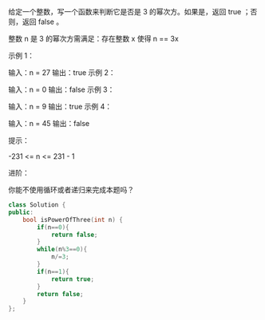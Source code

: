 给定一个整数，写一个函数来判断它是否是 3 的幂次方。如果是，返回 true ；否则，返回 false 。

整数 n 是 3 的幂次方需满足：存在整数 x 使得 n == 3x

 

示例 1：

输入：n = 27
输出：true
示例 2：

输入：n = 0
输出：false
示例 3：

输入：n = 9
输出：true
示例 4：

输入：n = 45
输出：false


提示：

-231 <= n <= 231 - 1


进阶：

你能不使用循环或者递归来完成本题吗？

```cpp
class Solution {
public:
    bool isPowerOfThree(int n) {
        if(n==0){
            return false;
        }
        while(n%3==0){
            n/=3;
        }
        if(n==1){
            return true;
        }
        return false;
    }
};
```

